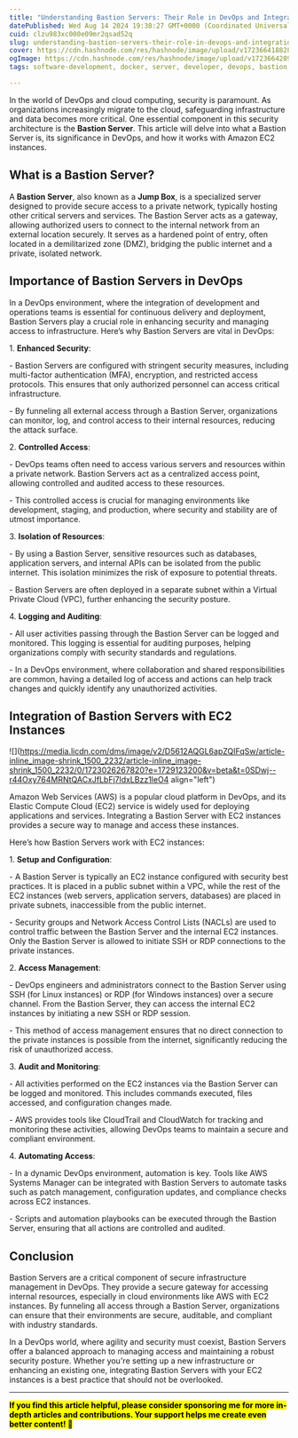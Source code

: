 ```yaml
---
title: "Understanding Bastion Servers: Their Role in DevOps and Integration with EC2 Instances"
datePublished: Wed Aug 14 2024 19:38:27 GMT+0000 (Coordinated Universal Time)
cuid: clzu983xc000e09mr2qsad52q
slug: understanding-bastion-servers-their-role-in-devops-and-integration-with-ec2-instances
cover: https://cdn.hashnode.com/res/hashnode/image/upload/v1723664188284/3b10a39b-6a11-4553-bb87-f3ac69cb9a6e.png
ogImage: https://cdn.hashnode.com/res/hashnode/image/upload/v1723664289309/ed53c622-87d5-42da-bfa8-9651935779d9.png
tags: software-development, docker, server, developer, devops, bastion, devops-articles

---
```


In the world of DevOps and cloud computing, security is paramount. As organizations increasingly migrate to the cloud, safeguarding infrastructure and data becomes more critical. One essential component in this security architecture is the **Bastion Server**. This article will delve into what a Bastion Server is, its significance in DevOps, and how it works with Amazon EC2 instances.

## What is a Bastion Server?

A **Bastion Server**, also known as a **Jump Box**, is a specialized server designed to provide secure access to a private network, typically hosting other critical servers and services. The Bastion Server acts as a gateway, allowing authorized users to connect to the internal network from an external location securely. It serves as a hardened point of entry, often located in a demilitarized zone (DMZ), bridging the public internet and a private, isolated network.

## Importance of Bastion Servers in DevOps

In a DevOps environment, where the integration of development and operations teams is essential for continuous delivery and deployment, Bastion Servers play a crucial role in enhancing security and managing access to infrastructure. Here’s why Bastion Servers are vital in DevOps:

1\. **Enhanced Security**:

\- Bastion Servers are configured with stringent security measures, including multi-factor authentication (MFA), encryption, and restricted access protocols. This ensures that only authorized personnel can access critical infrastructure.

\- By funneling all external access through a Bastion Server, organizations can monitor, log, and control access to their internal resources, reducing the attack surface.

2\. **Controlled Access**:

\- DevOps teams often need to access various servers and resources within a private network. Bastion Servers act as a centralized access point, allowing controlled and audited access to these resources.

\- This controlled access is crucial for managing environments like development, staging, and production, where security and stability are of utmost importance.

3\. **Isolation of Resources**:

\- By using a Bastion Server, sensitive resources such as databases, application servers, and internal APIs can be isolated from the public internet. This isolation minimizes the risk of exposure to potential threats.

\- Bastion Servers are often deployed in a separate subnet within a Virtual Private Cloud (VPC), further enhancing the security posture.

4\. **Logging and Auditing**:

\- All user activities passing through the Bastion Server can be logged and monitored. This logging is essential for auditing purposes, helping organizations comply with security standards and regulations.

\- In a DevOps environment, where collaboration and shared responsibilities are common, having a detailed log of access and actions can help track changes and quickly identify any unauthorized activities.

## Integration of Bastion Servers with EC2 Instances

![](https://media.licdn.com/dms/image/v2/D5612AQGL6apZQIFqSw/article-inline_image-shrink_1500_2232/article-inline_image-shrink_1500_2232/0/1723026267820?e=1729123200&v=beta&t=0SDwj--r44Oxy764MRNtQACxJfLbFj7ldxLBzz1leO4 align="left")

Amazon Web Services (AWS) is a popular cloud platform in DevOps, and its Elastic Compute Cloud (EC2) service is widely used for deploying applications and services. Integrating a Bastion Server with EC2 instances provides a secure way to manage and access these instances.

Here’s how Bastion Servers work with EC2 instances:

1\. **Setup and Configuration**:

\- A Bastion Server is typically an EC2 instance configured with security best practices. It is placed in a public subnet within a VPC, while the rest of the EC2 instances (web servers, application servers, databases) are placed in private subnets, inaccessible from the public internet.

\- Security groups and Network Access Control Lists (NACLs) are used to control traffic between the Bastion Server and the internal EC2 instances. Only the Bastion Server is allowed to initiate SSH or RDP connections to the private instances.

2\. **Access Management**:

\- DevOps engineers and administrators connect to the Bastion Server using SSH (for Linux instances) or RDP (for Windows instances) over a secure channel. From the Bastion Server, they can access the internal EC2 instances by initiating a new SSH or RDP session.

\- This method of access management ensures that no direct connection to the private instances is possible from the internet, significantly reducing the risk of unauthorized access.

3\. **Audit and Monitoring**:

\- All activities performed on the EC2 instances via the Bastion Server can be logged and monitored. This includes commands executed, files accessed, and configuration changes made.

\- AWS provides tools like CloudTrail and CloudWatch for tracking and monitoring these activities, allowing DevOps teams to maintain a secure and compliant environment.

4\. **Automating Access**:

\- In a dynamic DevOps environment, automation is key. Tools like AWS Systems Manager can be integrated with Bastion Servers to automate tasks such as patch management, configuration updates, and compliance checks across EC2 instances.

\- Scripts and automation playbooks can be executed through the Bastion Server, ensuring that all actions are controlled and audited.

## Conclusion

Bastion Servers are a critical component of secure infrastructure management in DevOps. They provide a secure gateway for accessing internal resources, especially in cloud environments like AWS with EC2 instances. By funneling all access through a Bastion Server, organizations can ensure that their environments are secure, auditable, and compliant with industry standards.

In a DevOps world, where agility and security must coexist, Bastion Servers offer a balanced approach to managing access and maintaining a robust security posture. Whether you're setting up a new infrastructure or enhancing an existing one, integrating Bastion Servers with your EC2 instances is a best practice that should not be overlooked.

---

**<mark>If you find this article helpful, please consider sponsoring me for more in-depth articles and contributions. Your support helps me create even better content! 🙌</mark>**